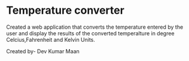 # Temperature converter
Created a web application that converts the temperature entered by the user and display the results
of the converted temperalture in degree Celcius,Fahrenheit and Kelvin Units.

Created by-
Dev Kumar Maan

